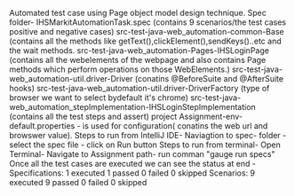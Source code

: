 Automated test case using Page object model design technique.
Spec folder- IHSMarkitAutomationTask.spec (contains 9 scenarios/the test cases positive and negative cases)
src-test-java-web_automation-common-Base (contains all the methods like getText(),clickElement(),sendKeys()..etc and the wait methods.
src-test-java-web_automation-Pages-IHSLoginPage (contains all the webelements of the webpage and also contains Page methods which perform operations on those WebElements.)
src-test-java-web_automation-util.driver-Driver (conatins @BeforeSuite and @AfterSuite hooks)
src-test-java-web_automation-util.driver-DriverFactory (type of browser we want to select bydefault it's chrome)
src-test-java-web_automation_stepImplementation-IHSLoginStepImplementation (contains all the test steps and assert)
project Assignment-env-default.properties - is used for configuration( conatins the web url and browswer value).
Steps to run from IntelliJ IDE-
Naviagtion to spec- folder -  select the spec file - click on Run button
Steps to run from terminal-
Open Terminal- Navigate to Assignment path- run comman "gauge run specs"
Once all the test cases are executed we can see the status at end -
Specifications:	1 executed	1 passed	0 failed	0 skipped
Scenarios:	9 executed	9 passed	0 failed	0 skipped
